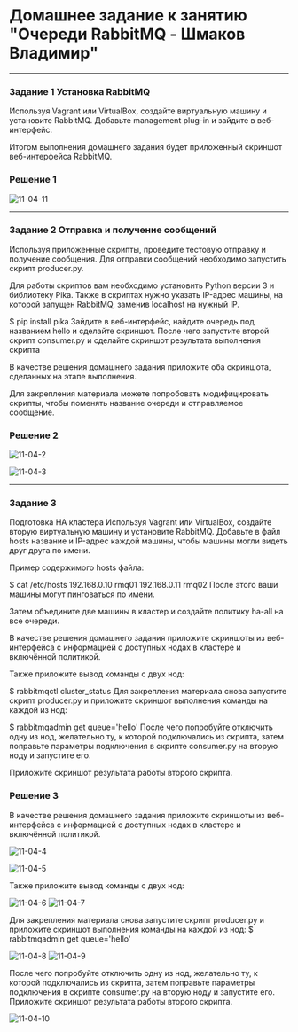 # Домашнее задание к занятию "Очереди RabbitMQ - Шмаков Владимир"

---
### Задание 1 Установка RabbitMQ

Используя Vagrant или VirtualBox, создайте виртуальную машину и установите RabbitMQ. Добавьте management plug-in и зайдите в веб-интерфейс.

Итогом выполнения домашнего задания будет приложенный скриншот веб-интерфейса RabbitMQ.

### Решение 1
![11-04-11](https://github.com/user-attachments/assets/e32eab7c-afc4-44ae-ba3a-4e562aa5342e)

---

### Задание 2 Отправка и получение сообщений

Используя приложенные скрипты, проведите тестовую отправку и получение сообщения. Для отправки сообщений необходимо запустить скрипт producer.py.

Для работы скриптов вам необходимо установить Python версии 3 и библиотеку Pika. Также в скриптах нужно указать IP-адрес машины, на которой запущен RabbitMQ, заменив localhost на нужный IP.

$ pip install pika
Зайдите в веб-интерфейс, найдите очередь под названием hello и сделайте скриншот. После чего запустите второй скрипт consumer.py и сделайте скриншот результата выполнения скрипта

В качестве решения домашнего задания приложите оба скриншота, сделанных на этапе выполнения.

Для закрепления материала можете попробовать модифицировать скрипты, чтобы поменять название очереди и отправляемое сообщение.

### Решение 2

![11-04-2](https://github.com/user-attachments/assets/4df7ba03-49d4-4311-b11f-238df912cf17)

![11-04-3](https://github.com/user-attachments/assets/4b690d19-9192-4e00-837b-85e627722103)



---

### Задание 3

Подготовка HA кластера
Используя Vagrant или VirtualBox, создайте вторую виртуальную машину и установите RabbitMQ. Добавьте в файл hosts название и IP-адрес каждой машины, чтобы машины могли видеть друг друга по имени.

Пример содержимого hosts файла:

$ cat /etc/hosts
192.168.0.10 rmq01
192.168.0.11 rmq02
После этого ваши машины могут пинговаться по имени.

Затем объедините две машины в кластер и создайте политику ha-all на все очереди.

В качестве решения домашнего задания приложите скриншоты из веб-интерфейса с информацией о доступных нодах в кластере и включённой политикой.

Также приложите вывод команды с двух нод:

$ rabbitmqctl cluster_status
Для закрепления материала снова запустите скрипт producer.py и приложите скриншот выполнения команды на каждой из нод:

$ rabbitmqadmin get queue='hello'
После чего попробуйте отключить одну из нод, желательно ту, к которой подключались из скрипта, затем поправьте параметры подключения в скрипте consumer.py на вторую ноду и запустите его.

Приложите скриншот результата работы второго скрипта.

### Решение 3
В качестве решения домашнего задания приложите скриншоты из веб-интерфейса с информацией о доступных нодах в кластере и включённой политикой.

![11-04-4](https://github.com/user-attachments/assets/034d8adf-82b6-4cb2-af9d-c59a06efe5ba)

![11-04-5](https://github.com/user-attachments/assets/8afab057-f83a-46ee-9b40-8fd301b0a64c)

Также приложите вывод команды с двух нод:

![11-04-6](https://github.com/user-attachments/assets/6771513c-dfc8-4fd6-8229-7bd9e5d070c7)
![11-04-7](https://github.com/user-attachments/assets/dbe71341-1f42-4587-84ca-352cec25465f)

Для закрепления материала снова запустите скрипт producer.py и приложите скриншот выполнения команды на каждой из нод:
$ rabbitmqadmin get queue='hello'

![11-04-8](https://github.com/user-attachments/assets/7f8a7b33-dc1a-4282-b1d7-5fd67c2ef5ed)
![11-04-9](https://github.com/user-attachments/assets/5dbc261e-9246-45e3-bf67-051b90317c90)

После чего попробуйте отключить одну из нод, желательно ту, к которой подключались из скрипта, затем поправьте параметры подключения в скрипте consumer.py на вторую ноду и запустите его.
Приложите скриншот результата работы второго скрипта.

![11-04-10](https://github.com/user-attachments/assets/c44a9e89-820e-4af4-9dc1-f730da6969ba)

